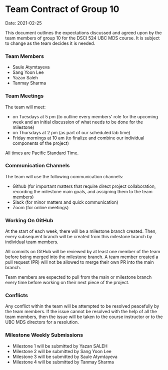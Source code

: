 Team Contract of Group 10
=========================
 Date: 2021-02-25


This document outlines the expectations discussed and agreed upon by the team members of group 10 for the DSCI 524 UBC MDS course. It is subject to change as the team decides it is needed.

### Team Members

- Saule Atymtayeva
- Sang Yoon Lee
- Yazan Saleh
- Tanmay Sharma


### Team Meetings

The team will meet:

- on Tuesdays at 5 pm (to outline every members' role for the upcoming week and an initial discussion of what needs to be done for the milestone)
- on Thursdays at 2 pm (as part of our scheduled lab time)
- Friday mornings at 10 am (to finalize and combine our individual components of the project)

All times are Pacific Standard Time.


### Communication Channels

The team will use the following communication channels:

- Github (for important matters that require direct project collaboration, recording the milestone main goals, and assigning them to the team members)
- Slack (for minor matters and quick communication)
- Zoom (for online meetings)


### Working On GitHub

At the start of each week, there will be a milestone branch created. Then, every subsequent branch will be created from this milestone branch by individual team members.

All commits on GitHub will be reviewed by at least one member of the team before being merged into the milestone branch. A team member created a pull request (PR) will not be allowed to merge their own PR into the main branch.

Team members are expected to pull from the main or milestone branch every time before working on their next piece of the project.


### Conflicts

Any conflict within the team will be attempted to be resolved peacefully by the team members. If the issue cannot be resolved with the help of all the team members, then the issue will be taken to the course instructor or to the UBC MDS directors for a resolution.


### Milestone Weekly Submissions

- Milestone 1 will be submitted by Yazan SALEH
- Milestone 2 will be submitted by Sang Yoon Lee
- Milestone 3 will be submitted by Saule Atymtayeva
- Milestone 4 will be submitted by Tanmay Sharma
